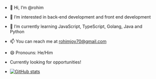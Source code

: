 - :wave: Hi, I’m @rohim
- :eyes: I’m interested in back-end development and front end development
- :seedling: I’m currently learning JavaScript, TypeScript, Golang, Java and Python
- :mailbox: You can reach me at rohimjoy70@gmail.com
- :smile: Pronouns: He/Him
- Currently looking for opportunities!

- [![GitHub stats](https://github-readme-stats.vercel.app/api?username=tobangado69)](https://github.com/tobangado69)


<!---
rohim/rohim is a :sparkles: special :sparkles: repository because its `README.md` (this file) appears on your GitHub profile.
You can click the Preview link to take a look at your changes.
--->
